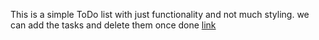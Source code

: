 This is a simple ToDo list with just functionality and not much styling. 
we can add the tasks and delete them once done
<a href="https://todolistburn.netlify.app">link</a>
 
 
